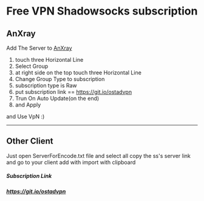 # Free VPN Shadowsocks subscription

## AnXray
Add The Server to [AnXray](https://github.com/XTLS/AnXray) 
1. touch three Horizontal Line
2. Select Group
3. at right side on the top touch three Horizontal Line
4. Change Group Type to subscription
5. subscription type is Raw 
6. put subscription link == https://git.io/ostadvpn
7. Trun On Auto Update(on the end)
8. and Apply

and Use VpN :)

---
## Other Client 

Just open ServerForEncode.txt file and select all copy the ss's server link and go to your client add with import with clipboard

##### Subscription Link
##### https://git.io/ostadvpn
